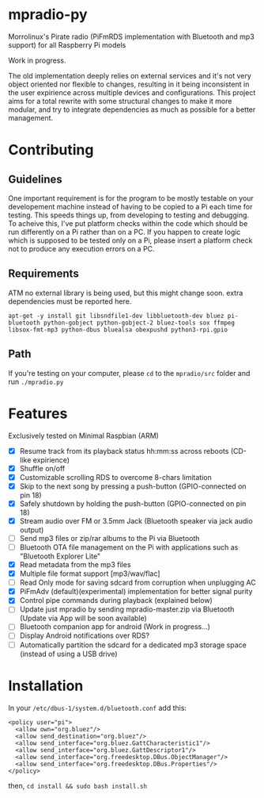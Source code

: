 # mpradio-py
Morrolinux's Pirate radio (PiFmRDS implementation with Bluetooth and mp3 support) for all Raspberry Pi models

Work in progress.

The old implementation deeply relies on external services and it's not very object oriented nor flexible to changes, resulting in it being inconsistent in the user expirience across multiple devices and configurations. This project aims for a total rewrite with some structural changes to make it more modular, and try to integrate dependencies as much as possible for a better management.

# Contributing
## Guidelines
One important requirement is for the program to be mostly testable on your developement machine instead of having to be copied to a Pi each time for testing. This speeds things up, from developing to testing and debugging. To acheive this, I've put platform checks within the code which should be run differently on a Pi rather than on a PC. If you happen to create logic which is supposed to be tested only on a Pi, please insert a platform check not to produce any execution errors on a PC.
## Requirements
ATM no external library is being used, but this might change soon. extra dependencies must be reported here.

```
apt-get -y install git libsndfile1-dev libbluetooth-dev bluez pi-bluetooth python-gobject python-gobject-2 bluez-tools sox ffmpeg libsox-fmt-mp3 python-dbus bluealsa obexpushd python3-rpi.gpio 
```

## Path
If you're testing on your computer, please `cd` to the `mpradio/src` folder and run `./mpradio.py`


# Features
Exclusively tested on Minimal Raspbian (ARM)
- [x] Resume track from its playback status hh:mm:ss across reboots (CD-like expirience)
- [x] Shuffle on/off
- [x] Customizable scrolling RDS to overcome 8-chars limitation
- [x] Skip to the next song by pressing a push-button (GPIO-connected on pin 18)
- [x] Safely shutdown by holding the push-button (GPIO-connected on pin 18)
- [x] Stream audio over FM or 3.5mm Jack (Bluetooth speaker via jack audio output)
- [ ] Send mp3 files or zip/rar albums to the Pi via Bluetooth
- [ ] Bluetooth OTA file management on the Pi with applications such as "Bluetooth Explorer Lite"
- [x] Read metadata from the mp3 files 
- [x] Multiple file format support [mp3/wav/flac]
- [ ] Read Only mode for saving sdcard from corruption when unplugging AC
- [x] PiFmAdv (default)(experimental) implementation for better signal purity 
- [x] Control pipe commands during playback (explained below)
- [ ] Update just mpradio by sending mpradio-master.zip via Bluetooth (Update via App will be soon available)
- [ ] Bluetooth companion app for android (Work in progress...) 
- [ ] Display Android notifications over RDS?
- [ ] Automatically partition the sdcard for a dedicated mp3 storage space (instead of using a USB drive)

# Installation

In your `/etc/dbus-1/system.d/bluetooth.conf` add this:

```
<policy user="pi">
  <allow own="org.bluez"/>
  <allow send_destination="org.bluez"/>
  <allow send_interface="org.bluez.GattCharacteristic1"/>
  <allow send_interface="org.bluez.GattDescriptor1"/>
  <allow send_interface="org.freedesktop.DBus.ObjectManager"/>
  <allow send_interface="org.freedesktop.DBus.Properties"/>
</policy>
```
then, `cd install && sudo bash install.sh`

